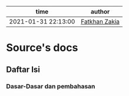 | time                | author                                           |
| ------------------- | ------------------------------------------------ |
| 2021-01-31 22:13:00 | [Fatkhan Zakia](https://github.com/FatkhanZakia) |

# Source's docs

## Daftar Isi

### Dasar-Dasar dan pembahasan